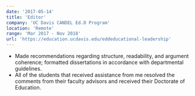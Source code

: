 ```yaml
---
date: '2017-05-14'
title: 'Editor'
company: 'UC Davis CANDEL Ed.D Program'
location: 'Remote'
range: 'Mar 2017 - Nov 2018'
url: 'https://education.ucdavis.edu/eddeducational-leadership'
---
```


- Made recommendations regarding structure, readability, and argument coherence; formatted dissertations in accordance with departmental guidelines.
- All of the students that received assistance from me resolved the comments from their faculty advisors and received their Doctorate of Education.
